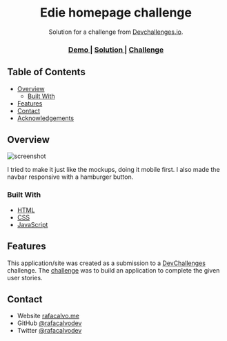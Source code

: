 <!-- Please update value in the {}  -->

<h1 align="center">Edie homepage challenge</h1>

<div align="center">
   Solution for a challenge from  <a href="http://devchallenges.io" target="_blank">Devchallenges.io</a>.
</div>

<div align="center">
  <h3>
    <a href="https://edie-homepage-challenge-chi.vercel.app/">
      Demo
    </a>
    <span> | </span>
    <a href="https://devchallenges.io/solutions/GmuvNM51kNGSPeaIdenw">
      Solution
    </a>
    <span> | </span>
    <a href="https://devchallenges.io/challenges/xobQBuf8zWWmiYMIAZe0">
      Challenge
    </a>
  </h3>
</div>

<!-- TABLE OF CONTENTS -->

## Table of Contents

- [Overview](#overview)
  - [Built With](#built-with)
- [Features](#features)
- [Contact](#contact)
- [Acknowledgements](#acknowledgements)

<!-- OVERVIEW -->

## Overview

![screenshot](https://i.ibb.co/JRby0qQ/Edie-Homepage-challenge.png)

I tried to make it just like the mockups, doing it mobile first. I also made the navbar responsive with a hamburger button.

### Built With

<!-- This section should list any major frameworks that you built your project using. Here are a few examples.-->

- [HTML](https://developer.mozilla.org/en-US/docs/Web/HTML)
- [CSS](https://developer.mozilla.org/en-US/docs/Web/CSS)
- [JavaScript](https://developer.mozilla.org/en-US/docs/Web/JavaScript)

## Features

<!-- List the features of your application or follow the template. Don't share the figma file here :) -->

This application/site was created as a submission to a [DevChallenges](https://devchallenges.io/challenges) challenge. The [challenge](https://devchallenges.io/challenges/xobQBuf8zWWmiYMIAZe0) was to build an application to complete the given user stories.


## Contact

- Website [rafacalvo.me](https://rafacalvo.me)
- GitHub [@rafacalvodev](https://github.com/rafacalvodev)
- Twitter [@rafacalvodev](https://twitter.com/rafacalvodev)
